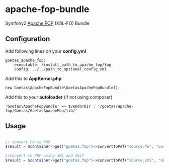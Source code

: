 apache-fop-bundle
==========

Symfony2 [Apache FOP](http://xmlgraphics.apache.org/fop/) (XSL-FO)  Bundle

Configuration
--------------------

Add following lines on your **config.yml**
```
goetas_apache_fop:
    executable: /install_path_to_apache_fop/fop
    config: ../../path_to_optional_config_xml
```


Add this to **AppKernel.php**
```
new Goetas\ApacheFopBundle\GoetasApacheFopBundle();
```

Add this to your **autoloader** (if not using composer)
```
'Goetas\ApacheFopBundle' => $vendorDir . '/goetas/apache-fop/Goetas/GoetasApacheFop/lib/'
```


Usage
--------------------

```php

// convert FO to PDF
$result = $container->get("goetas.fop")->convertToPdf("source.fo", "output.pdf");

//convert to PDF using XML and XSLT
$result = $container->get("goetas.fop")->convertToPdf("source.xml", "output.pdf", "transform.xsl");
```
